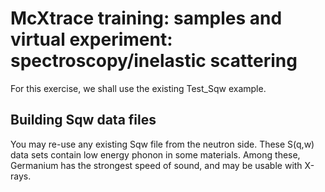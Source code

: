# McXtrace training: samples and virtual experiment: spectroscopy/inelastic scattering

For this exercise, we shall use the existing Test_Sqw example.

## Building Sqw data files

You may re-use any existing Sqw file from the neutron side. These S(q,w) data sets contain low energy phonon in some materials. Among these, Germanium has the strongest speed of sound, and may be usable with X-rays.
